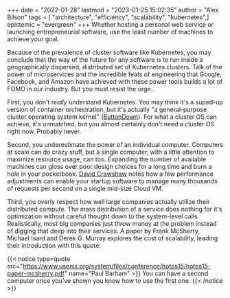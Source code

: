 +++
date = "2022-01-28"
lastmod = "2023-01-25 15:02:35"
author = "Alex Bilson"
tags = [ "architecture", "efficiency", "scalability", "kubernetes",]
epistemic = "evergreen"
+++
Whether hosting a personal web service or launching entrepreneurial software, use the least number of machines to achieve your goal.

Because of the prevalence of cluster software like Kubernetes, you may conclude that the way of the future for any software is to run inside a geographically dispersed, distributed set of Kubernetes clusters. Talk of the power of microservices and the incredible feats of engineering that Google, Facebook, and Amazon have achieved with these power tools builds a lot of FOMO in our industry. But you must resist the urge.

First, you don't _really_ understand Kubernetes. You may think it's a suped-up version of container orchestration, but it's actually "a general-purpose cluster operating system kernel" ([ButtonDown](https://buttondown.email/nelhage/archive/two-reasons-kubernetes-is-so-complex/)). For what a cluster OS can achieve, it's unmatched, but you almost certainly don't need a cluster OS right now. Probably never.

Second, you underestimate the power of an individual computer. Computers at scale can do crazy stuff, but a single computer, with a little attention to maximize resource usage, can too. Expanding the number of available machines can gloss over poor design choices for a long time and burn a hole in your pocketbook. [David Crawshaw](https://crawshaw.io/blog/one-process-programming-notes) notes how a few performance adjustments can enable your startup software to manage many thousands of requests per second on a single mid-size Cloud VM.

Third, you overly respect how well large companies actually utilize their distributed compute. The mass distribution of a service does nothing for it's optimization without careful thought down to the system-level calls. Realistically, most big companies just throw money at the problem instead of digging that deep into their services. A paper by Frank McSherry, Michael Isard and Derek G. Murray explores the cost of scalability, leading their introduction with this quote:

{{< notice type=quote src="https://www.usenix.org/system/files/conference/hotos15/hotos15-paper-mcsherry.pdf" name="Paul Barham" >}}
You can have a second computer once you’ve shown you know how to use the first one.
{{< /notice >}}
